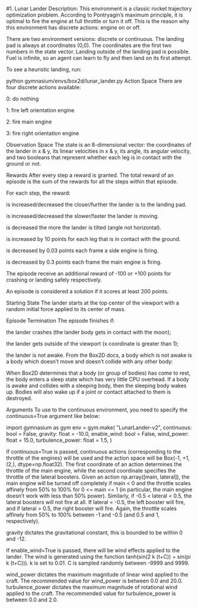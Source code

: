 #1. Lunar Lander
Description:
This environment is a classic rocket trajectory optimization problem. According to Pontryagin’s maximum principle, it is optimal to fire the engine at full throttle or turn it off. This is the reason why this environment has discrete actions: engine on or off.

There are two environment versions: discrete or continuous. The landing pad is always at coordinates (0,0). The coordinates are the first two numbers in the state vector. Landing outside of the landing pad is possible. Fuel is infinite, so an agent can learn to fly and then land on its first attempt.

To see a heuristic landing, run:

python gymnasium/envs/box2d/lunar_lander.py
Action Space
There are four discrete actions available:

0: do nothing

1: fire left orientation engine

2: fire main engine

3: fire right orientation engine

Observation Space
The state is an 8-dimensional vector: the coordinates of the lander in x & y, its linear velocities in x & y, its angle, its angular velocity, and two booleans that represent whether each leg is in contact with the ground or not.

Rewards
After every step a reward is granted. The total reward of an episode is the sum of the rewards for all the steps within that episode.

For each step, the reward:

is increased/decreased the closer/further the lander is to the landing pad.

is increased/decreased the slower/faster the lander is moving.

is decreased the more the lander is tilted (angle not horizontal).

is increased by 10 points for each leg that is in contact with the ground.

is decreased by 0.03 points each frame a side engine is firing.

is decreased by 0.3 points each frame the main engine is firing.

The episode receive an additional reward of -100 or +100 points for crashing or landing safely respectively.

An episode is considered a solution if it scores at least 200 points.

Starting State
The lander starts at the top center of the viewport with a random initial force applied to its center of mass.

Episode Termination
The episode finishes if:

the lander crashes (the lander body gets in contact with the moon);

the lander gets outside of the viewport (x coordinate is greater than 1);

the lander is not awake. From the Box2D docs, a body which is not awake is a body which doesn’t move and doesn’t collide with any other body:

When Box2D determines that a body (or group of bodies) has come to rest, the body enters a sleep state which has very little CPU overhead. If a body is awake and collides with a sleeping body, then the sleeping body wakes up. Bodies will also wake up if a joint or contact attached to them is destroyed.

Arguments
To use to the continuous environment, you need to specify the continuous=True argument like below:

import gymnasium as gym
env = gym.make(
    "LunarLander-v2",
    continuous: bool = False,
    gravity: float = -10.0,
    enable_wind: bool = False,
    wind_power: float = 15.0,
    turbulence_power: float = 1.5,
)

If continuous=True is passed, continuous actions (corresponding to the throttle of the engines) will be used and the action space will be Box(-1, +1, (2,), dtype=np.float32). The first coordinate of an action determines the throttle of the main engine, while the second coordinate specifies the throttle of the lateral boosters. Given an action np.array([main, lateral]), the main engine will be turned off completely if main < 0 and the throttle scales affinely from 50% to 100% for 0 <= main <= 1 (in particular, the main engine doesn’t work with less than 50% power). Similarly, if -0.5 < lateral < 0.5, the lateral boosters will not fire at all. If lateral < -0.5, the left booster will fire, and if lateral > 0.5, the right booster will fire. Again, the throttle scales affinely from 50% to 100% between -1 and -0.5 (and 0.5 and 1, respectively).

gravity dictates the gravitational constant, this is bounded to be within 0 and -12.

If enable_wind=True is passed, there will be wind effects applied to the lander. The wind is generated using the function tanh(sin(2 k (t+C)) + sin(pi k (t+C))). k is set to 0.01. C is sampled randomly between -9999 and 9999.

wind_power dictates the maximum magnitude of linear wind applied to the craft. The recommended value for wind_power is between 0.0 and 20.0. turbulence_power dictates the maximum magnitude of rotational wind applied to the craft. The recommended value for turbulence_power is between 0.0 and 2.0. 
  
